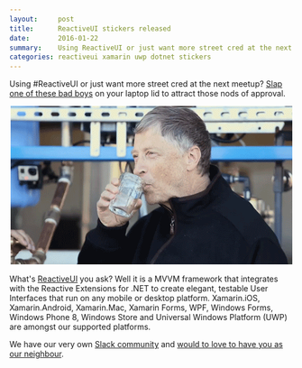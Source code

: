 ```yaml
---
layout:     post
title:      ReactiveUI stickers released
date:       2016-01-22
summary:    Using ReactiveUI or just want more street cred at the next meetup? Slap one of these bad boys on your laptop lid to attract those nods of approval.
categories: reactiveui xamarin uwp dotnet stickers
---
```

Using #ReactiveUI or just want more street cred at the next meetup? [Slap one of these bad boys](http://www.stickermule.com/marketplace/10091-reactiveui) on your laptop lid to attract those nods of approval.

<center><img src="/images/nodofapproval-billgates.gif" alt="BillyG agrees."></center>

What's [ReactiveUI](http://www.reactiveui.net/) you ask? Well it is a MVVM framework that integrates with the Reactive Extensions for .NET to create elegant, testable User Interfaces that run on any mobile or desktop platform. Xamarin.iOS, Xamarin.Android, Xamarin.Mac, Xamarin Forms, WPF, Windows Forms, Windows Phone 8, Windows Store and Universal Windows Platform (UWP) are amongst our supported platforms.

We have our very own [Slack community](https://github.com/reactiveui/reactiveui#slack) and [would to love to have you as our neighbour](https://youtu.be/_4nI7AgUKwk?t=19).

